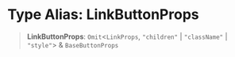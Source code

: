 # Type Alias: LinkButtonProps

> **LinkButtonProps**: `Omit`\<`LinkProps`, `"children"` \| `"className"` \| `"style"`\> & `BaseButtonProps`
